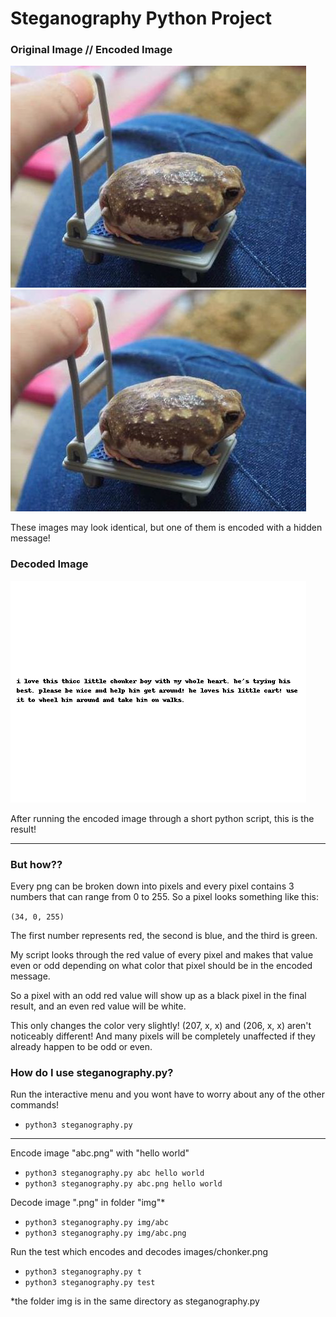 # Steganography Python Project



### Original Image // Encoded Image
![original image](images/chonker.png) ![encoded image](images/encoded_chonker.png)

These images may look identical, but one of them is encoded with a hidden message!

### Decoded Image
![decoded image](images/decoded_chonker.png)

After running the encoded image through a short python script, this is the result!

---
### But how??
Every png can be broken down into pixels and every pixel contains 3 numbers that can range from 0 to 255. So a pixel looks something like this:

```(34, 0, 255)```

The first number represents red, the second is blue, and the third is green. 

My script looks through the red value of every pixel and makes that value even or odd depending on what color that pixel should be in the encoded message.

So a pixel with an odd red value will show up as a black pixel in the final result, and an even red value will be white.

This only changes the color very slightly! (207, x, x) and (206, x, x) aren't noticeably different! And many pixels will be completely unaffected if they already happen to be odd or even.


### How do I use steganography.py?
Run the interactive menu and you wont have to worry about any of the other commands!
- ```python3 steganography.py```

---
Encode image "abc.png" with "hello world"
- ```python3 steganography.py abc hello world```
- ```python3 steganography.py abc.png hello world```

Decode image ".png" in folder "img"*
- ```python3 steganography.py img/abc```
- ```python3 steganography.py img/abc.png```

Run the test which encodes and decodes images/chonker.png
- ```python3 steganography.py t```
- ```python3 steganography.py test```

*the folder img is in the same directory as steganography.py